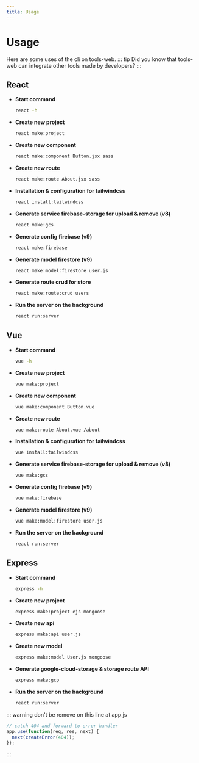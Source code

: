 ```yaml
---
title: Usage
---
```

# Usage
Here are some uses of the cli on tools-web.
::: tip
Did you know that tools-web can integrate other tools made by developers?
:::
## React
- **Start command**
	```bash
	react -h
	```
- **Create new project**
	```bash
	react make:project
	```
- **Create new component**
	```bash
	react make:component Button.jsx sass
	```
- **Create new route**
	```bash
	react make:route About.jsx sass
	```
- **Installation & configuration for tailwindcss**
	```bash
	react install:tailwindcss
	```
- **Generate service firebase-storage for upload & remove (v8)**
	```bash
	react make:gcs
	```
- **Generate config firebase (v9)**
	```bash
	react make:firebase
	```
- **Generate model firestore (v9)**
	```bash
	react make:model:firestore user.js
	```
- **Generate route crud for store**
	```bash
	react make:route:crud users
	```
- **Run the server on the background**
	```bash
	react run:server
	```
## Vue
- **Start command**
	```bash
	vue -h
	```
- **Create new project**
	```bash
	vue make:project
	```
- **Create new component**
	```bash
	vue make:component Button.vue
	```
- **Create new route**
	```bash
	vue make:route About.vue /about
	```
- **Installation & configuration for tailwindcss**
	```bash
	vue install:tailwindcss
	```
- **Generate service firebase-storage for upload & remove (v8)**
	```bash
	vue make:gcs
	```
- **Generate config firebase (v9)**
	```bash
	vue make:firebase
	```
- **Generate model firestore (v9)**
	```bash
	vue make:model:firestore user.js
	```
- **Run the server on the background**
	```bash
	react run:server
	```

## Express
- **Start command**
	```bash
	express -h
	```
- **Create new project**
	```bash
	express make:project ejs mongoose
	```
- **Create new api**
	```bash
	express make:api user.js
	```
- **Create new model**
	```bash
	express make:model User.js mongoose
	```
- **Generate google-cloud-storage & storage route API**
	```bash
	express make:gcp
	```
- **Run the server on the background**
	```bash
	react run:server
	```
::: warning
don't be remove on this line at app.js
```javascript {1}
// catch 404 and forward to error handler
app.use(function(req, res, next) {
  next(createError(404));
});
```
:::